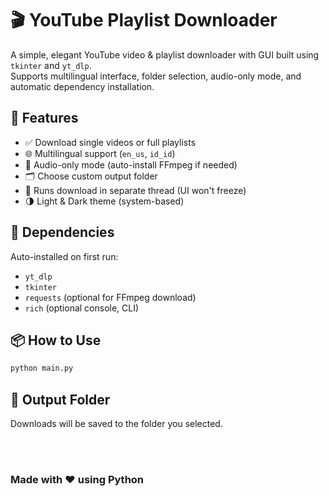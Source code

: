 # 🎬 YouTube Playlist Downloader

A simple, elegant YouTube video & playlist downloader with GUI built using `tkinter` and `yt_dlp`.  
Supports multilingual interface, folder selection, audio-only mode, and automatic dependency installation.

## 🚀 Features
- ✅ Download single videos or full playlists
- 🌐 Multilingual support (`en_us`, `id_id`)
- 🎵 Audio-only mode (auto-install FFmpeg if needed)
- 🗂 Choose custom output folder
- 🧵 Runs download in separate thread (UI won't freeze)
- 🌗 Light & Dark theme (system-based)

## 🧰 Dependencies
Auto-installed on first run:
- `yt_dlp`
- `tkinter`
- `requests` (optional for FFmpeg download)
- `rich` (optional console, CLI)

## 📦 How to Use

```bash
python main.py
```


## 📁 Output Folder
<p>Downloads will be saved to the folder you selected.</p>

<br>
<br>

### Made with ❤️ using Python
